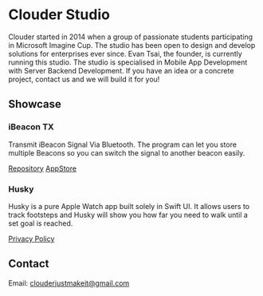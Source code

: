 # Clouder Studio

Clouder started in 2014 when a group of passionate students participating in Microsoft Imagine Cup. The studio has been open to design and develop solutions for enterprises ever since. Evan Tsai, the founder, is currently running this studio. The studio is specialised in Mobile App Development with Server Backend Development. If you have an idea or a concrete project, contact us and we will build it for you!

## Showcase

### iBeacon TX

Transmit iBeacon Signal Via Bluetooth. The program can let you store multiple Beacons so you can switch the signal to another beacon easily.

[Repository](https://github.com/eexe1/BeaconTX)
[AppStore](https://apps.apple.com/au/app/beacon-tx/id1317597347?mt=12)

### Husky

Husky is a pure Apple Watch app built solely in Swift UI. It allows users to track footsteps and Husky will show you how far you need to walk until a set goal is reached.

[Privacy Policy](https://www.privacypolicies.com/privacy/view/cc41c521166df56e5dcf3f70f84a1074)


## Contact

Email: <clouderjustmakeit@gmail.com>

